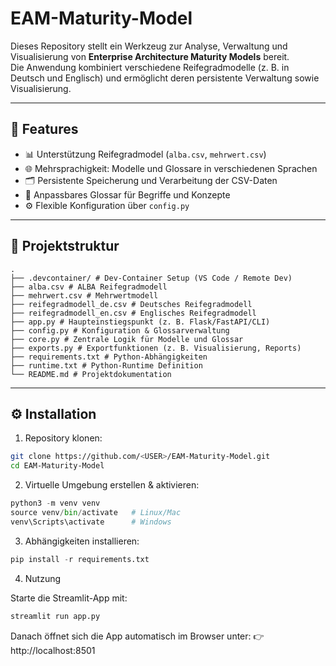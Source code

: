 # EAM-Maturity-Model

Dieses Repository stellt ein Werkzeug zur Analyse, Verwaltung und Visualisierung von **Enterprise Architecture Maturity Models** bereit.  
Die Anwendung kombiniert verschiedene Reifegradmodelle (z. B. in Deutsch und Englisch) und ermöglicht deren persistente Verwaltung sowie Visualisierung.

---

## 🚀 Features

- 📊 Unterstützung Reifegradmodel (`alba.csv`, `mehrwert.csv`)  
- 🌐 Mehrsprachigkeit: Modelle und Glossare in verschiedenen Sprachen  
- 🗂️ Persistente Speicherung und Verarbeitung der CSV-Daten  
- 🔎 Anpassbares Glossar für Begriffe und Konzepte  
- ⚙️ Flexible Konfiguration über `config.py`

---

## 📂 Projektstruktur
```
.
├── .devcontainer/ # Dev-Container Setup (VS Code / Remote Dev)
├── alba.csv # ALBA Reifegradmodell
├── mehrwert.csv # Mehrwertmodell
├── reifegradmodell_de.csv # Deutsches Reifegradmodell
├── reifegradmodell_en.csv # Englisches Reifegradmodell
├── app.py # Haupteinstiegspunkt (z. B. Flask/FastAPI/CLI)
├── config.py # Konfiguration & Glossarverwaltung
├── core.py # Zentrale Logik für Modelle und Glossar
├── exports.py # Exportfunktionen (z. B. Visualisierung, Reports)
├── requirements.txt # Python-Abhängigkeiten
├── runtime.txt # Python-Runtime Definition
└── README.md # Projektdokumentation
```

---

## ⚙️ Installation

1. Repository klonen:
```bash
git clone https://github.com/<USER>/EAM-Maturity-Model.git
cd EAM-Maturity-Model
```

2. Virtuelle Umgebung erstellen & aktivieren:

```python 
python3 -m venv venv
source venv/bin/activate   # Linux/Mac
venv\Scripts\activate      # Windows
```

3. Abhängigkeiten installieren:

```python 
pip install -r requirements.txt
```

4. Nutzung

Starte die Streamlit-App mit:
```python 
streamlit run app.py
```

Danach öffnet sich die App automatisch im Browser unter:
👉 http://localhost:8501 


